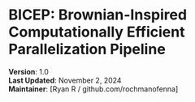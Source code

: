 
# BICEP: Brownian-Inspired Computationally Efficient Parallelization Pipeline

**Version**: 1.0  
**Last Updated**: November 2, 2024  
**Maintainer**: [Ryan R / github.com/rochmanofenna]


